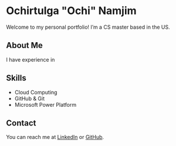 # Ochirtulga "Ochi" Namjim
Welcome to my personal portfolio! I’m a CS master based in the US.

## About Me
I have experience in 

## Skills
- Cloud Computing
- GitHub & Git
- Microsoft Power Platform

## Contact
You can reach me at [LinkedIn](https://www.linkedin.com/in/ochirtulga-namjim) or [GitHub](https://github.com/ochirtulga).
